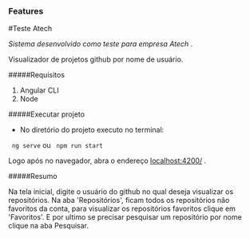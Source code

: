 ### Features
#Teste Atech

*Sistema desenvolvido como teste para empresa Atech* .

Visualizador de projetos github por nome de usuário.

#####Requisitos
1. Angular CLI
2. Node

#####Executar projeto

- No diretório do projeto executo no terminal:

`` ng serve`` ou `` npm run start``

Logo após no navegador, abra o endereço [localhost:4200/](localhost:4200/) .

#####Resumo

Na tela inicial, digite o usuário do github no qual deseja visualizar os repositórios.
 Na aba 'Repositórios', ficam todos os repositórios não favoritos da conta, para visualizar os repositórios favoritos clique em 'Favoritos'. E por ultimo se precisar pesquisar um repositório por nome clique na aba Pesquisar.
 

